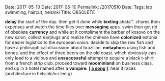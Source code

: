 Date: 2017-05-10
Date: 2017-05-10
Permalink: /20170510
Date: 
Tags: lap swimming, haircut, helsinki
Title: OBSOLETE
  
**delay** the start of the day. then get it done while **texting** ahata™. chores then expenses and watch the time flies over **messaging** apps. swim then get rid of obsolete **currency** and while at it compliment the barber of kosovo on the new salon, collect earplugs and realize the chinese have **colonized** estonia for easier logistics to the european union. decide to skip the raw fish and have a philosophical discussion about brazilian  **metaphors** using fish and bones. and the effect of three beers on the old coast. which obviously can only lead to a vicious and **unsuccessful** attempt to acquire a black t-shirt from a french strip club. proceed toward **moominland** on business class. end up in a hotel named after a **vampire**.
**[ [a song](https://open.spotify.com/track/5ZnySuw2NafbtLinEu8NeQ) ]**: hear it races (architecture in helsinki/mr lee g)